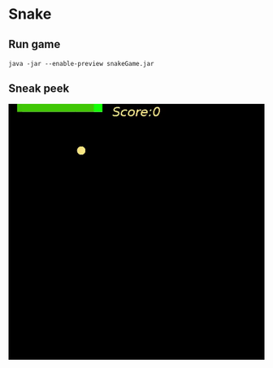 # Snake 


## Run game
```
java -jar --enable-preview snakeGame.jar
```

## Sneak peek

<img src="context/sneakpeek.gif" max-width = 80%>
